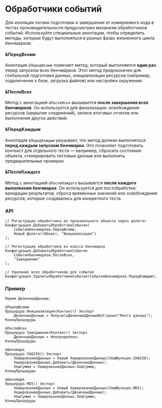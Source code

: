 # Обработчики событий

Для изоляции логики подготовки и завершения от измеряемого кода в тестах производительности предусмотрен механизм обработчиков событий. 
Используйте специальные аннотации, чтобы определить методы, которые будут выполняться в разных фазах жизненного цикла бенчмарков:

#### &ПередВсеми
Аннотация `&ПередВсеми` помечает метод, который выполняется **один раз** перед запуском всех бенчмарков. 
Этот метод предназначен для глобальной подготовки данных, инициализации ресурсов (например, подключение к базе, загрузка файлов) или настройки окружения.

#### &ПослеВсех
Метод с аннотацией `&ПослеВсех` вызывается **после завершения всех бенчмарков**. 
Он используется для финализации: освобождения ресурсов (закрытие соединений), записи итоговых отчетов или выполнения других действий.

#### &ПередКаждым
Аннотация `&ПередКаждым` указывает, что метод должен выполняться **перед каждым запуском бенчмарка**. 
Это позволяет подготовить контекст для отдельного теста — например, сбросить состояние объекта, сгенерировать тестовые данные или выполнить предварительные проверки.

#### &ПослеКаждого
Метод с аннотацией `&ПослеКаждого` вызывается **после каждого выполнения бенчмарка**. 
Он используется для постобработки: валидации результатов, сброса временных значений или освобождения ресурсов, которые создавались для конкретного теста.

### API

```bsl
// Регистрация обработчика из произвольного объекта через делегат
Конфигурация.ДобавитьОбработчикСобытия(
	СобытияБенчмарков.ПередВсеми,
	Новый Делегат(Объект, "Инициализация")
);

// Регистрация обработчика из класса бенчмарка
Конфигурация.ДобавитьОбработчикСобытия
	СобытияБенчмарков.ПослеВсех,
	"Завершение"
);

// Удаление всех обработчиков для события
Конфигурация.УдалитьОбработчикиСобытия(СобытияБенчмарков.ПередКаждым);
```

### Пример

```bsl
Перем ДвоичныеДанные;

&ПередВсеми
Процедура Инициализация(Контекст) Экспорт
	ДвоичныеДанные = ПолучитьДвоичныеДанныеИзСтроки("Много данных");
КонецПроцедуры

&ПослеВсех
Процедура Завершение(Контекст) Экспорт
	ДвоичныеДанные = Неопределено;
КонецПроцедуры

&Бенчмарк
Процедура SHA256() Экспорт
	ХешированиеДанных = Новый ХешированиеДанных(ХешФункция.SHA256);
	ХешированиеДанных.Добавить(ДвоичныеДанные);
	ХешСумма = ХешированиеДанных.ХешСумма;
КонецПроцедуры

&Бенчмарк
Процедура MD5() Экспорт
	ХешированиеДанных = Новый ХешированиеДанных(ХешФункция.MD5);
	ХешированиеДанных.Добавить(ДвоичныеДанные);
	ХешСумма = ХешированиеДанных.ХешСумма;
КонецПроцедуры
```
